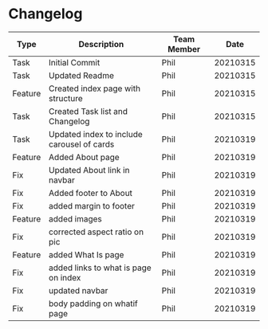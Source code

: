 # Changelog

**Type** | **Description** | **Team Member** | **Date**
------ | ------ | ------ | ------
Task | Initial Commit | Phil | 20210315
Task | Updated Readme | Phil | 20210315
Feature | Created index page with structure | Phil | 20210315
Task | Created Task list and Changelog | Phil | 20210315
Task | Updated index to include carousel of cards | Phil | 20210319
Feature | Added About page | Phil | 20210319
Fix | Updated About link in navbar | Phil | 20210319
Fix | Added footer to About | Phil | 20210319
Fix | added margin to footer | Phil | 20210319
Feature | added images | Phil | 20210319
Fix | corrected aspect ratio on pic | Phil | 20210319
Feature | added What Is page | Phil | 20210319
Fix | added links to what is page on index | Phil | 20210319
Fix | updated navbar | Phil | 20210319
Fix | body padding on whatif page | Phil | 20210319
